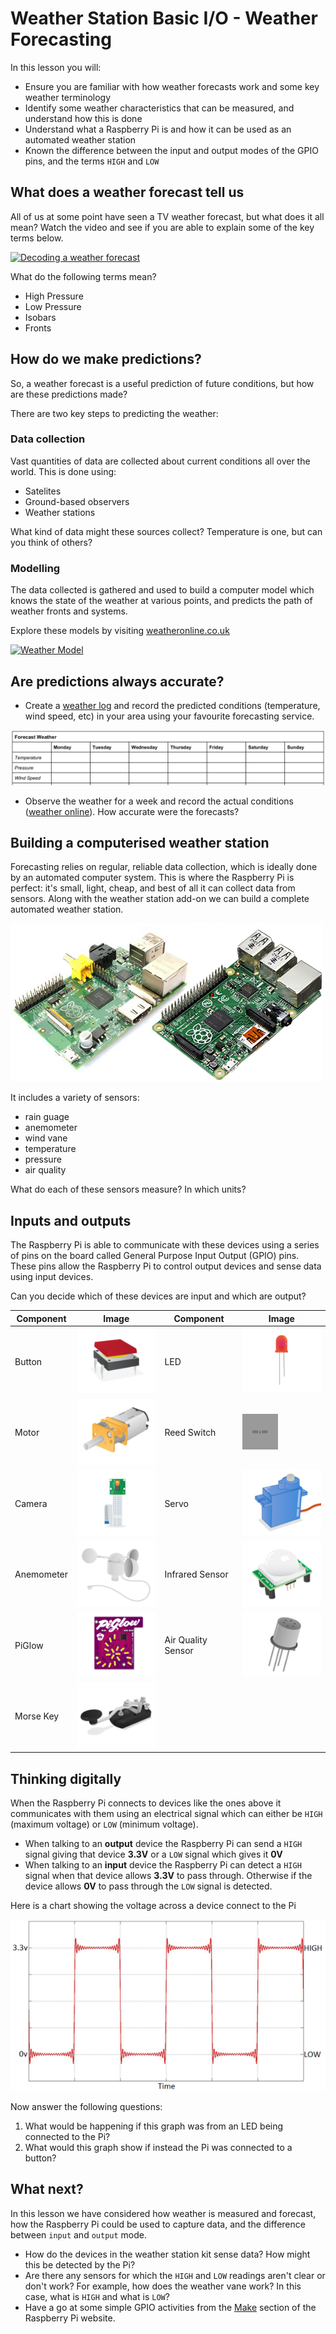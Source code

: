 # Weather Station Basic I/O - Weather Forecasting

In this lesson you will:

  - Ensure you are familiar with how weather forecasts work and some key weather terminology
  - Identify some weather characteristics that can be measured, and understand how this is done
  - Understand what a Raspberry Pi is and how it can be used as an automated weather station
  - Known the difference between the input and output modes of the GPIO pins, and the terms `HIGH` and `LOW`

## What does a weather forecast tell us

All of us at some point have seen a TV weather forecast, but what does it all mean? Watch the video and see if you are able to explain some of the key terms below.

[![Decoding a weather forecast](http://img.youtube.com/vi/lITCF3UPVu4/0.jpg)](http://www.youtube.com/watch?v=lITCF3UPVu4)

What do the following terms mean?
- High Pressure
- Low Pressure
- Isobars
- Fronts

## How do we make predictions?

So, a weather forecast is a useful prediction of future conditions, but how are these predictions made?

There are two key steps to predicting the weather:

### Data collection
  Vast quantities of data are collected about current conditions all over the world. This is done using:
  - Satelites
  - Ground-based observers
  - Weather stations

  What kind of data might these sources collect? Temperature is one, but can you think of others?

### Modelling
  The data collected is gathered and used to build a computer model which knows the state of the weather at various points, and predicts the path of weather fronts and systems.

  Explore these models by visiting [weatheronline.co.uk
](http://www.weatheronline.co.uk/cgi-app/weathercharts?LANG=en&CONT=ukuk&MAPS=vtx)

[![Weather Model](images/ani_model.gif)](http://www.weatheronline.co.uk/cgi-app/weathercharts?LANG=en&CONT=ukuk&MAPS=vtx)

## Are predictions always accurate?

- Create a [weather log](files/weather_log.pdf) and record the predicted conditions (temperature, wind speed, etc) in your area using your favourite forecasting service.

[![Weather Log](images/weather_log.png)](files/weather_log.pdf)

- Observe the weather for a week and record the actual conditions ([weather online](http://www.weatheronline.co.uk/weather/maps/current?LANG=en&CONT=ukuk)). How accurate were the forecasts?

## Building a computerised weather station

Forecasting relies on regular, reliable data collection, which is ideally done by an automated computer system. This is where the Raspberry Pi is perfect: it's small, light, cheap, and best of all it can collect data from sensors. Along with the weather station add-on we can build a complete automated weather station.

![Raspberry Pi](images/raspberrypis.png)

It includes a variety of sensors:
  - rain guage
  - anemometer
  - wind vane
  - temperature
  - pressure
  - air quality

What do each of these sensors measure? In which units?

## Inputs and outputs

The Raspberry Pi is able to communicate with these devices using a series of pins on the board called General Purpose Input Output (GPIO) pins. These pins allow the Raspberry Pi to control output devices and sense data using input devices.

Can you decide which of these devices are input and which are output?

| Component | Image | Component | Image |
|------|-------|------|-------|
| Button |  ![button](images/tactile-push-button.png) | LED | ![LED](images/led.png) |
| Motor |  ![moto](images/motor.png) | Reed Switch | ![Reed Switch](images/reed.png) |
| Camera |  ![Camera](images/camera.png) | Servo | ![Servo](images/servo.png) |
| Anemometer |  ![Anemometer](images/anemometer.png) | Infrared Sensor | ![Infrared Sensor](images/pir.png) |
| PiGlow |  ![Piglow](images/piglow.png) | Air Quality Sensor | ![Air Quality Sensor](images/air-quality-sensor.png) |
| Morse Key |  ![Morse Key](images/morse-key.png) | | |

## Thinking digitally

When the Raspberry Pi connects to devices like the ones above it communicates with them using an electrical signal which can either be `HIGH` (maximum voltage) or `LOW` (minimum voltage).
- When talking to an **output** device the Raspberry Pi can send a `HIGH` signal giving that device **3.3V** or a `LOW` signal which gives it **0V**
- When talking to an **input** device the Raspberry Pi can detect a `HIGH` signal when that device allows **3.3V** to pass through. Otherwise if the device allows **0V** to pass through the `LOW` signal is detected.

Here is a chart showing the voltage across a device connect to the Pi

![](images/high_low.png)

Now answer the following questions:

1. What would be happening if this graph was from an LED being connected to the Pi?
1. What would this graph show if instead the Pi was connected to a button?


## What next?
In this lesson we have considered how weather is measured and forecast, how the Raspberry Pi could be used to capture data, and the difference between `input` and `output` mode.
- How do the devices in the weather station kit sense data? How might this be detected by the Pi?
- Are there any sensors for which the `HIGH` and `LOW` readings aren't clear or don't work? For example, how does the weather vane work? In this case, what is `HIGH` and what is `LOW`?
- Have a go at some simple GPIO activities from the [Make](https://www.raspberrypi.org/resources/make/) section of the Raspberry Pi website.
